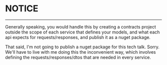 # NOTICE
---

Generally speaking, you would handle this by creating a contracts project outside the scope of each service that defines your models, 
and what each api expects for requests/responses, and publish it as a nuget package.

That said, I'm not going to publish a nuget package for this tech talk. Sorry. We'll have to live with me doing this the inconvenient way, 
which involves defining the requests/responses/dtos that are needed in every service. 

